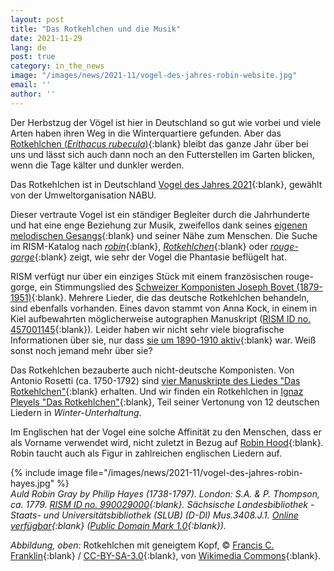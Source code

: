 ```yaml
---
layout: post
title: "Das Rotkehlchen und die Musik"
date: 2021-11-29
lang: de
post: true
category: in_the_news
image: "/images/news/2021-11/vogel-des-jahres-robin-website.jpg"
email: ''
author: ''
---
```


Der Herbstzug der Vögel ist hier in Deutschland so gut wie vorbei und viele Arten haben ihren Weg in die Winterquartiere gefunden. Aber das [Rotkehlchen (_Erithacus rubecula_)](https://ebird.org/species/eurrob1){:blank} bleibt das ganze Jahr über bei uns und lässt sich auch dann noch an den Futterstellen im Garten blicken, wenn die Tage kälter und dunkler werden.  

Das Rotkehlchen ist in Deutschland [Vogel des Jahres 2021](https://www.nabu.de/tiere-und-pflanzen/aktionen-und-projekte/vogel-des-jahres/wahl-2021/29656.html){:blank}, gewählt von der Umweltorganisation NABU.  

Dieser vertraute Vogel ist ein ständiger Begleiter durch die Jahrhunderte und hat eine enge Beziehung zur Musik, zweifellos dank seines [eigenen melodischen Gesangs](https://www.rspb.org.uk/birds-and-wildlife/wildlife-guides/bird-a-z/robin/){:blank} und seiner Nähe zum Menschen. Die Suche im RISM-Katalog nach [_robin_](https://opac.rism.info/search?View=rism&q=robin){:blank}, [_Rotkehlchen_](https://opac.rism.info/search?View=rism&q=Rotkehlchen){:blank} oder [_rouge-gorge_](https://opac.rism.info/search?View=rism&q=rouge-gorge){:blank} zeigt, wie sehr der Vogel die Phantasie beflügelt hat.

RISM verfügt nur über ein einziges Stück mit einem französischen rouge-gorge, ein Stimmungslied des [Schweizer Komponisten Joseph Bovet (1879-1951)](https://opac.rism.info/search?id=403003750&View=rism){:blank}. Mehrere Lieder, die das deutsche Rotkehlchen behandeln, sind ebenfalls vorhanden. Eines davon stammt von Anna Kock, in einem in Kiel aufbewahrten möglicherweise autographen Manuskript ([RISM ID no. 457001145](https://opac.rism.info/search?id=457001145&View=rism){:blank}). Leider haben wir nicht sehr viele biografische Informationen über sie, nur dass [sie um 1890-1910 aktiv](https://opac.rism.info/metaopac/perma.do;jsessionid=FFC353A90ABECCF9BBC4D4988376E996.touch02?v=rism&q=-1%3d%22pe30115493%22){:blank} war. Weiß sonst noch jemand mehr über sie? 

Das Rotkehlchen bezauberte auch nicht-deutsche Komponisten. Von Antonio Rosetti (ca. 1750-1792) sind [vier Manuskripte des Liedes "Das Rotkehlchen"](https://opac.rism.info/search?View=rism&q=Rotkehlchen+rosetti){:blank} erhalten. Und wir finden ein Rotkehlchen in [Ignaz Pleyels "Das Rotkehlchen"](https://opac.rism.info/search?id=403009868&View=rism){:blank}, Teil seiner Vertonung von 12 deutschen Liedern in _Winter-Unterhaltung_.

Im Englischen hat der Vogel eine solche Affinität zu den Menschen, dass er als Vorname verwendet wird, nicht zuletzt in Bezug auf [Robin Hood](https://opac.rism.info/search?View=rism&q=robin+hood){:blank}. Robin taucht auch als Figur in zahlreichen englischen Liedern auf. 

{% include image file="/images/news/2021-11/vogel-des-jahres-robin-hayes.jpg" %}  
_Auld Robin Gray by Philip Hayes (1738-1797). London: S.A. & P. Thompson, ca. 1779. [RISM ID no. 990029000](https://opac.rism.info/search?id=990029000&View=rism){:blank}. Sächsische Landesbibliothek - Staats- und Universitätsbibliothek (SLUB) (D-Dl) Mus.3408.J.1. [Online verfügbar](https://digital.slub-dresden.de/werkansicht/dlf/444800/1){:blank} ([Public Domain Mark 1.0](https://creativecommons.org/publicdomain/mark/1.0/){:blank})._

_Abbildung, oben:_ Rotkehlchen mit geneigtem Kopf, © [Francis C. Franklin](https://commons.wikimedia.org/wiki/User:Baresi_franco){:blank} / [CC-BY-SA-3.0](https://creativecommons.org/licenses/by-sa/3.0/){:blank}, von [Wikimedia Commons](https://en.wikipedia.org/wiki/European_robin#/media/File:Erithacus_rubecula_with_cocked_head.jpg){:blank}.  
